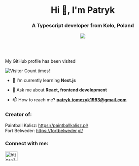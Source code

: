 <h1 align="center">Hi 👋, I'm Patryk</h1>
<h3 align="center">A Typescript developer from Koło, Poland</h3>
<div align="center">
<a href="https://www.codewars.com/users/Rybecki" target="_blank"><img src="https://www.codewars.com/users/Rybecki/badges/large"></a>
</div>
<br />
<br />
<br />

My GitHub profile has been visited

![Visitor Count](https://profile-counter.glitch.me/Rybecki/count.svg) times!
&nbsp;
&nbsp;
&nbsp;



- 🌱 I’m currently learning **Next.js**

- 💬 Ask me about **React, frontend development**

- 📫 How to reach me? **patryk.tomczyk1993@gmail.com**

<h3>Creator of:</h3>

Paintball Kalisz: https://paintballkalisz.pl/ <br>
Fort Belweder: https://fortbelweder.pl/

<h3 align="left">Connect with me:</h3>
<p align="left">
<a href="https://linkedin.com/in/https://www.linkedin.com/in/patryk-tomczyk-3b2ab1151/" target="blank"><img align="center" src="https://raw.githubusercontent.com/rahuldkjain/github-profile-readme-generator/master/src/images/icons/Social/linked-in-alt.svg" alt="https://www.linkedin.com/in/patryk-tomczyk-3b2ab1151/" height="30" width="40" /></a>
</p>
